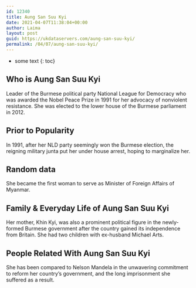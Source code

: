```yaml
---
id: 12340
title: Aung San Suu Kyi
date: 2021-04-07T11:38:04+00:00
author: Laima
layout: post
guid: https://ukdataservers.com/aung-san-suu-kyi/
permalink: /04/07/aung-san-suu-kyi/
---
```


* some text
{: toc}


## Who is Aung San Suu Kyi
                  
                  
                  
Leader of the Burmese political party National League for Democracy who was awarded the Nobel Peace Prize in 1991 for her advocacy of nonviolent resistance. She was elected to the lower house of the Burmese parliament in 2012.
                  
              
            
              
            
                
                
                
## Prior to Popularity
                  
                  
                  
In 1991, after her NLD party seemingly won the Burmese election, the reigning military junta put her under house arrest, hoping to marginalize her.
                  
              
            
              
            
                
                
                
## Random data
                  
                  
                  
She became the first woman to serve as Minister of Foreign Affairs of Myanmar.
                  
              
            
              
            
                
                
                
## Family & Everyday Life of Aung San Suu Kyi
                  
                  
                  
Her mother, Khin Kyi, was also a prominent political figure in the newly-formed Burmese government after the country gained its independence from Britain. She had two children with ex-husband Michael Arts.
                  
              
            
              
            
                
                
                
## People Related With Aung San Suu Kyi
                  
                  
                  
She has been compared to Nelson Mandela in the unwavering commitment to reform her country&#8217;s government, and the long imprisonment she suffered as a result.
                  
              
            
              
            
                
              
            
              
              
            
            
              
            
          
          
          